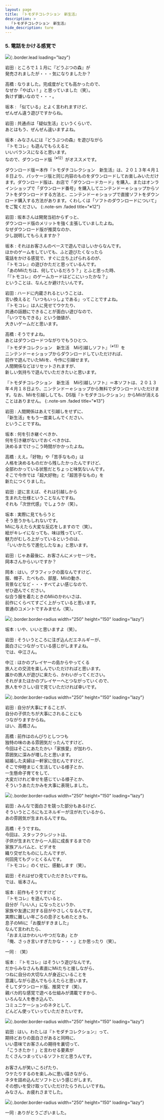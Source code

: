 ```yaml
---
layout: page
title: 『トモダチコレクション　新生活』
description: >
  『トモダチコレクション　新生活』
hide_description: ture
---
```


### 5. 電話をかける感覚で

![](/interviews/jp/3ds/ec6j/vol1/img/mainvisual5.jpg){:.border.lead loading="lazy"}

岩田
: ところで１１月に『どうぶつの森』が<br>発売されましたが・・・気になりましたか？ 

高橋
: なりました。完成度がとても高かったので、<br>なぜか「やばい！」と思っていました（笑）。<br>負けず嫌いなので・・・。

坂本
: 「似ている」とよく言われますけど、<br>ぜんぜん違う遊びですからね。

岩田
: 共通点は「疑似生活」というくらいで、<br>あとはもう、ぜんぜん違いますよね。

坂本
: みなさんには『どうぶつの森』を遊びながら<br>『トモコレ』も遊んでもらえると<br>いいバランスになると思います。<br>なので、ダウンロード版<sup>（※12）</sup>がオススメです。


ダウンロード版＝本作『トモダチコレクション　新生活』は、２０１３年４月１８日より、パッケージ版と同じ内容のものをダウンロードしてお楽しみいただけます。ダウンロード版は、お店で「ダウンロードカード」を購入、またはオンラインショップで「ダウンロード番号」を購入してニンテンドーｅショップからソフトをダウンロードする方法と、ニンテンドーｅショップで直接ソフトをダウンロード購入する方法があります。くわしくは「ソフトのダウンロードについて」をご覧ください。
{:.note-sm .faded title="※12"}

岩田
: 坂本さんは開発当初からずっと、<br>ダウンロード版のメリットを強く主張していましたよね。<br>なぜダウンロード版が推奨なのか、<br>少し説明してもらえますか？

坂本
: それはお客さんのペースで遊んでほしいからなんです。<br>ほかのゲームをしていても、ふと遊びたくなったら<br>電話をかける感覚で、すぐに立ち上げられるのが、<br>『トモコレ』の遊びかただと思っているんです。<br>「あのMiiたちは、何しているだろう？」とふと思った時、<br>「『トモコレ』のゲームカードはどこにいったかな？」<br>ということは、なんとか避けたいんです。

岩田
: ハードに内蔵されるということは、<br>言い換えると「いつもいっしょである」ってことですよね。<br>『トモコレ』は人に見せてウケたり、<br>共通の話題にできることが面白い遊びなので、<br>「いつでもできる」という価値が、<br>大きいゲームだと思います。

高橋
: そうですよね。<br>あとはダウンロードつながりでもうひとつ、<br>『トモダチコレクション　新生活　Mii引越しソフト』<sup>（※13）</sup>を<br>ニンテンドーｅショップからダウンロードしていただければ、<br>前作で遊んでいたMiiを、今作に引越せます。<br>人間関係などはリセットされますが、<br>新しい気持ちで遊んでいただきたいと思います。


『トモダチコレクション　新生活　Mii引越しソフト』＝本ソフトは、２０１３年４月１８日より、ニンテンドーｅショップから無料でダウンロードいただけます。なお、Miiを引越ししても、DS版『トモダチコレクション』からMiiが消えることはありません。
{:.note-sm .faded title="※13"}

岩田
: 人間関係はあえて引越しをせずに、<br>「新生活」をもう一度楽しんでください、<br>ということですね。

坂本
: 何を引き継ぐべきか、<br>何を引き継がないでおくべきかは、<br>決めるまでけっこう時間がかかったよね。

高橋
: ええ。「好物」や「苦手なもの」は<br>人格を決めるものだから残したかったんですけど、<br>全部わかっている状態だとちょっと味気ないんです。<br>そこで今作では「超大好物」と「超苦手なもの」を<br>新たにつくりました。

岩田
: 逆に言えば、それは引越しから<br>生まれた仕様ということなんですね。<br>それも「次世代感」でしょうか（笑）。

坂本
: 実際に見てもらうと<br>そう思うかもしれないです。<br>Miiに与えたら大変な反応をしますので（笑）。<br>絵がキレイになっても、味は残っていて、<br>魅力がむしろ上がっているというのは、<br>「いいかたちで進化したなぁ」と思います。

岩田
: じゃあ最後に、お客さんにメッセージを。<br>岡本さんからいいですか？

岡本
: はい。グラフィックの面なんですけど、<br>服、帽子、たべもの、部屋、Miiの動き、<br>背景などなど・・・すべてよい感じなので、<br>ぜひ遊んでください。<br>似合う服を着たときのMiiのかわいさは、<br>前作にくらべてすごく上がっていると思います。<br>普通のコメントですみません（笑）。

![](/interviews/jp/3ds/ec6j/vol1/img/photo13.jpg){:.border.border-radius width="250" height="150"  loading="lazy"}

坂本
: いや、いいと思いますよ（笑）。

岩田
: そういうところに注ぎ込んだエネルギーが、<br>面白さにつながっている感じがしますよね。<br>では、中江さん。

中江
: ほかのプレイヤーの島からやってくる<br>旅人との交流を楽しんでいただければと思います。<br>誰かの旅人が遊びに来たら、かわいがってください。<br>それがまたほかのプレイヤーへとつながっていくので、<br>旅人をやさしい目で見ていただければ幸いです。

![](/interviews/jp/3ds/ec6j/vol1/img/photo14.jpg){:.border.border-radius width="250" height="150"  loading="lazy"}

岩田
: 自分が大事にすることが、<br>自分の子供たちが大事にされることにも<br>つながりますからね。<br>はい、高橋さん。

高橋
: 前作はのんびりとしつつも<br>独特の味のある雰囲気だったんですけど、<br>今回はそこにあたたかい「家族愛」が加わり、<br>雰囲気に深みが増したと思います。<br>結婚した夫婦は一軒家に住むんですけど、<br>そこで仲睦まじく生活している様子とか、<br>一生懸命子育てをして、<br>大変だけれど幸せを感じている様子とか、<br>そういうあたたかみを大事に表現しました。

![](/interviews/jp/3ds/ec6j/vol1/img/photo15.jpg){:.border.border-radius width="250" height="150"  loading="lazy"}

岩田
: みんなで面白さを競った部分もあるけど、<br>そういうところにもエネルギーが注がれているから、<br>あの雰囲気が生まれるんですね。

高橋
: そうですね。<br>今回は、スタッフクレジットは、<br>子供が生まれてから一人前に成長するまでの<br>家族アルバムと、ビデオを<br>織り交ぜたものにしたんですが、<br>何回見てもグッとくるんです。<br>『トモコレ』のくせに、感動します（笑）。

岩田
: それはぜひ見ていただきたいですね。<br>では、坂本さん。

坂本
: 前作もそうですけど<br>『トモコレ』を遊んでいると、<br>自分が「いい人」になったというか、<br>家族や友達に対する目がやさしくなるんです。<br>実際に難しい年ごろの息子ともめたときも、<br>息子のMiiに「お腹がすきました」<br>なんて言われたら、<br>「おまえはかわいいやつだなあ」とか<br>「俺、さっき言いすぎたかな・・・」とか思ったり（笑）。

一同
: （笑）

坂本
: 『トモコレ』はそういう遊びなんです。<br>だからみなさんも素直にMiiたちと接しながら、<br>つねに自分の大切な人が身近にいることを<br>意識しながら遊んでもらえたらと思います。<br>そしてダウンロード版、推奨です（笑）。<br>親バカ的な感覚で遊べる仕組みが満載ですから、<br>いろんな人を巻き込んで、<br>コミュニケーションのネタとして、<br>どんどん使っていっていただきたいです。

![](/interviews/jp/3ds/ec6j/vol1/img/photo16.jpg){:.border.border-radius width="250" height="150"  loading="lazy"}

岩田
: はい。わたしは『トモダチコレクション』って、<br>期待どおりの面白さがあると同時に、<br>いい意味でお客さんの期待を裏切って、<br>「こうきたか！」と言わせる要素が<br>たくさんつまっているソフトだと思うんです。<br><br>お客さんが笑いころげたり、<br>ウケたりするのを楽しみに思い描きながら、<br>ネタを詰め込んだソフトという感じがします。<br>その想いを受け取っていただけたらうれしいですね。<br>みなさん、お疲れさまでした。

![](/interviews/jp/3ds/ec6j/vol1/img/photo17.jpg){:.border.border-radius width="250" height="150"  loading="lazy"}

一同
: ありがとうございました。
